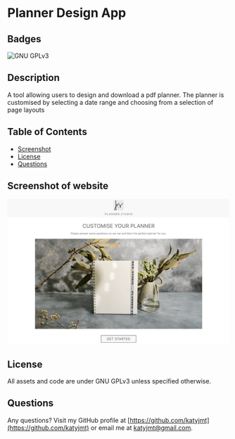 
# Planner Design App

## Badges
![GNU GPLv3](https://img.shields.io/badge/license-GNU_GPLv3-purple)

## Description
A tool allowing users to design and download a pdf planner. The planner is customised by selecting a date range and choosing from a selection of page layouts

## Table of Contents
- [Screenshot](#screenshot-of-website)
- [License](#license)
- [Questions](#questions)

## Screenshot of website
![Screenshot of Planner Design App Homepage](./assets/ps-screenshot.png)

## License
All assets and code are under GNU GPLv3 unless specified otherwise.

## Questions
Any questions? Visit my GitHub profile at [https://github.com/katyjmt](https://github.com/katyjmt) or email me at [katyjmt@gmail.com](katyjmt@gmail.com).